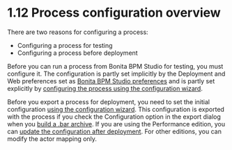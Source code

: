 # 1.12 Process configuration overview

There are two reasons for configuring a process:

* Configuring a process for testing
* Configuring a process before deployment

Before you can run a process from Bonita BPM Studio for testing, you must configure it. The configuration is partly set implicitly by the Deployment and Web 
preferences set as [Bonita BPM Studio preferences](/bonita-bpm-studio-preferences.md) and is partly set explicitly by 
[configuring the process using the configuration wizard](/configuring-process-bonita-bpm-studio.md).


Before you export a process for deployment, you need to set the initial configuration [using the configuration wizard](/configuring-process-bonita-bpm-studio.md). 
This configuration is exported with the process if you check the Configuration option in the export dialog when you 
[build a .bar archive](/import-and-export-process.md#build_for_deployment). 
If you are using the Performance edition, you can [update the configuration after deployment](/processes.md). 
For other editions, you can modify the actor mapping only.